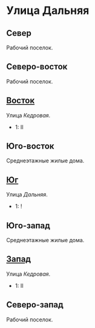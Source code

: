 # Улица Дальняя

## Север

Рабочий поселок.

## Северо-восток

Рабочий поселок.

## [Восток](./580070.md)

Улица *Кедровая*.

* 1:    II

## Юго-восток

Среднеэтажные жилые дома.

## [Юг](./570080.md)

Улица *Дальняя*.

* 1:    !

## Юго-запад

Среднеэтажные жилые дома.

## [Запад](./560070.md)

Улица *Кедровая*.

* 1:    II

## Северо-запад

Рабочий поселок.
